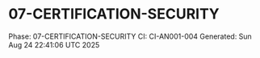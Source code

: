 # 07-CERTIFICATION-SECURITY
Phase: 07-CERTIFICATION-SECURITY
CI: CI-AN001-004
Generated: Sun Aug 24 22:41:06 UTC 2025
